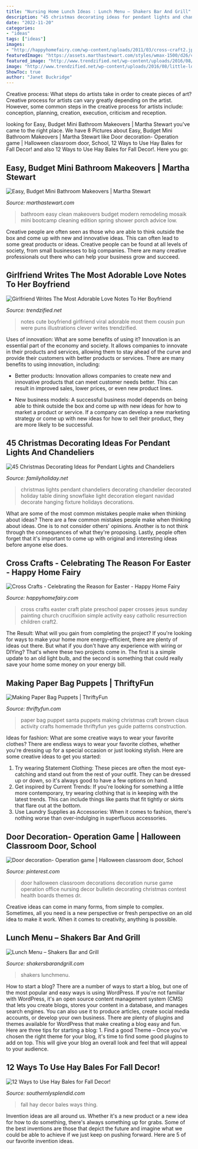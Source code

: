 ```yaml
---
title: "Nursing Home Lunch Ideas : Lunch Menu – Shakers Bar And Grill"
description: "45 christmas decorating ideas for pendant lights and chandeliers"
date: "2022-11-20"
categories:
- "ideas"
tags: ["ideas"]
images:
- "http://happyhomefairy.com/wp-content/uploads/2011/03/cross-craft2.jpg"
featuredImage: "https://assets.marthastewart.com/styles/wmax-1500/d26/clean-modern-bathroom-1016/clean-modern-bathroom-1016.jpg?itok=4i8kljw2"
featured_image: "http://www.trendzified.net/wp-content/uploads/2016/08/little-love-notes-1.jpg"
image: "http://www.trendzified.net/wp-content/uploads/2016/08/little-love-notes-1.jpg"
ShowToc: true
author: "Janet Buckridge"
---
```



Creative process: What steps do artists take in order to create pieces of art?
Creative process for artists can vary greatly depending on the artist. However, some common steps in the creative process for artists include: conception, planning, creation, execution, criticism and reception.

	

		
looking for Easy, Budget Mini Bathroom Makeovers | Martha Stewart you've came to the right place. We have 8 Pictures about Easy, Budget Mini Bathroom Makeovers | Martha Stewart like Door decoration- Operation game | Halloween classroom door, School, 12 Ways to Use Hay Bales for Fall Decor! and also 12 Ways to Use Hay Bales for Fall Decor!. Here you go:
		
    
## Easy, Budget Mini Bathroom Makeovers | Martha Stewart

<img loading=lazy src="https://assets.marthastewart.com/styles/wmax-1500/d26/clean-modern-bathroom-1016/clean-modern-bathroom-1016.jpg?itok=4i8kljw2" onerror="this.onerror=null;this.src='https://tse2.mm.bing.net/th?id=OIP.BL5uqAvRvx43TpyMKvUxngHaKh&amp;pid=15.1';" alt="Easy, Budget Mini Bathroom Makeovers | Martha Stewart">

_Source: marthastewart.com_

>bathroom easy clean makeovers budget modern remodeling mosaik mini bootcamp cleaning edition spring shower porch advice low. 

	

Creative people are often seen as those who are able to think outside the box and come up with new and innovative ideas. This can often lead to some great products or ideas. Creative people can be found at all levels of society, from small businesses to big companies. There are many creative professionals out there who can help your business grow and succeed.

    
## Girlfriend Writes The Most Adorable Love Notes To Her Boyfriend

<img loading=lazy src="http://www.trendzified.net/wp-content/uploads/2016/08/little-love-notes-1.jpg" onerror="this.onerror=null;this.src='https://tse3.mm.bing.net/th?id=OIP.PxQL45jOnZQxCLZq5COASgHaFT&amp;pid=15.1';" alt="Girlfriend Writes The Most Adorable Love Notes To Her Boyfriend">

_Source: trendzified.net_

>notes cute boyfriend girlfriend viral adorable most them cousin pun were puns illustrations clever writes trendzified. 

	

Uses of innovation: What are some benefits of using it?
Innovation is an essential part of the economy and society. It allows companies to innovate in their products and services, allowing them to stay ahead of the curve and provide their customers with better products or services. There are many benefits to using innovation, including: 
- Better products: Innovation allows companies to create new and innovative products that can meet customer needs better. This can result in improved sales, lower prices, or even new product lines.

- New business models: A successful business model depends on being able to think outside the box and come up with new ideas for how to market a product or service. If a company can develop a new marketing strategy or come up with new ideas for how to sell their product, they are more likely to be successful.

    
## 45 Christmas Decorating Ideas For Pendant Lights And Chandeliers

<img loading=lazy src="http://www.familyholiday.net/wp-content/uploads/2015/11/Christmas-Pendant-Lights-and-Chandeliers-14.jpg" onerror="this.onerror=null;this.src='https://tse2.mm.bing.net/th?id=OIP.LjfuY9OlI_9No1lkN1BaagHaLH&amp;pid=15.1';" alt="45 Christmas Decorating Ideas for Pendant Lights and Chandeliers">

_Source: familyholiday.net_

>christmas lights pendant chandeliers decorating chandelier decorated holiday table dining snowflake light decoration elegant navidad decorate hanging fixture holidays decorations. 

	

What are some of the most common mistakes people make when thinking about ideas?
There are a few common mistakes people make when thinking about ideas. One is to not consider others' opinions. Another is to not think through the consequences of what they're proposing. Lastly, people often forget that it's important to come up with original and interesting ideas before anyone else does.

    
## Cross Crafts - Celebrating The Reason For Easter - Happy Home Fairy

<img loading=lazy src="http://happyhomefairy.com/wp-content/uploads/2011/03/cross-craft2.jpg" onerror="this.onerror=null;this.src='https://tse4.mm.bing.net/th?id=OIP.AQrfztERzvN6uRfD1rbpwQHaJ4&amp;pid=15.1';" alt="Cross Crafts - Celebrating the Reason for Easter - Happy Home Fairy">

_Source: happyhomefairy.com_

>cross crafts easter craft plate preschool paper crosses jesus sunday painting church crucifixion simple activity easy catholic resurrection children craft2. 

	

The Result: What will you gain from completing the project?
If you're looking for ways to make your home more energy-efficient, there are plenty of ideas out there. But what if you don't have any experience with wiring or DIYing? That's where these two projects come in. The first is a simple update to an old light bulb, and the second is something that could really save your home some money on your energy bill.

    
## Making Paper Bag Puppets | ThriftyFun

<img loading=lazy src="https://img.thrfun.com/img/022/289/paper_bag_santa_puppet_x3.jpg" onerror="this.onerror=null;this.src='https://tse4.mm.bing.net/th?id=OIP.IPJ7bA1I2HxqAAI6a_0LDAAAAA&amp;pid=15.1';" alt="Making Paper Bag Puppets | ThriftyFun">

_Source: thriftyfun.com_

>paper bag puppet santa puppets making christmas craft brown claus activity crafts homemade thriftyfun yes guide patterns construction. 

	

Ideas for fashion: What are some creative ways to wear your favorite clothes?
There are endless ways to wear your favorite clothes, whether you're dressing up for a special occasion or just looking stylish. Here are some creative ideas to get you started: 
1. Try wearing Statement Clothing: These pieces are often the most eye-catching and stand out from the rest of your outfit. They can be dressed up or down, so it's always good to have a few options on hand. 
2. Get inspired by Current Trends: If you're looking for something a little more contemporary, try wearing clothing that is in keeping with the latest trends. This can include things like pants that fit tightly or skirts that flare out at the bottom. 
3. Use Laundry Supplies as Accessories: When it comes to fashion, there's nothing worse than over-indulging in superfluous accessories.

    
## Door Decoration- Operation Game | Halloween Classroom Door, School

<img loading=lazy src="https://i.pinimg.com/736x/0c/b2/4f/0cb24fc406661237b06897e2ec50270b.jpg" onerror="this.onerror=null;this.src='https://tse1.mm.bing.net/th?id=OIP.DYknqicoSAqlPY5rRc2p0wHaJ3&amp;pid=15.1';" alt="Door decoration- Operation game | Halloween classroom door, School">

_Source: pinterest.com_

>door halloween classroom decorations decoration nurse game operation office nursing decor bulletin decorating christmas contest health boards themes dr. 

	

Creative ideas can come in many forms, from simple to complex. Sometimes, all you need is a new perspective or fresh perspective on an old idea to make it work. When it comes to creativity, anything is possible.

    
## Lunch Menu – Shakers Bar And Grill

<img loading=lazy src="https://www.shakersbarandgrill.com/wp-content/uploads/2020/07/Shakers_Lunchmenu_digital_V1.png" onerror="this.onerror=null;this.src='https://tse1.mm.bing.net/th?id=OIP.EkT67-MZpbxA5UV_wII-sAHaPr&amp;pid=15.1';" alt="Lunch Menu – Shakers Bar and Grill">

_Source: shakersbarandgrill.com_

>shakers lunchmenu. 

	

How to start a blog?
There are a number of ways to start a blog, but one of the most popular and easy ways is using WordPress. If you're not familiar with WordPress, it's an open source content management system (CMS) that lets you create blogs, stores your content in a database, and manages search engines. You can also use it to produce articles, create social media accounts, or develop your own business. There are plenty of plugins and themes available for WordPress that make creating a blog easy and fun. Here are three tips for starting a blog: 1. Find a good Theme – Once you've chosen the right theme for your blog, it's time to find some good plugins to add on top. This will give your blog an overall look and feel that will appeal to your audience. 
    
## 12 Ways To Use Hay Bales For Fall Decor!

<img loading=lazy src="https://www.southernlysplendid.com/wp-content/uploads/2017/08/hay3.jpg" onerror="this.onerror=null;this.src='https://tse1.mm.bing.net/th?id=OIP.yGsJcAl3sw43kgOm2_oBIQAAAA&amp;pid=15.1';" alt="12 Ways to Use Hay Bales for Fall Decor!">

_Source: southernlysplendid.com_

>fall hay decor bales ways thing. 

	

Invention ideas are all around us. Whether it's a new product or a new idea for how to do something, there's always something up for grabs. Some of the best inventions are those that depict the future and imagine what we could be able to achieve if we just keep on pushing forward. Here are 5 of our favorite invention ideas.


